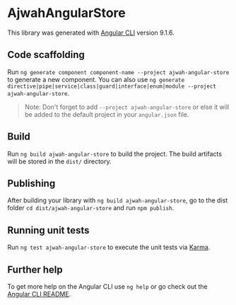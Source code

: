 # AjwahAngularStore

This library was generated with [Angular CLI](https://github.com/angular/angular-cli) version 9.1.6.

## Code scaffolding

Run `ng generate component component-name --project ajwah-angular-store` to generate a new component. You can also use `ng generate directive|pipe|service|class|guard|interface|enum|module --project ajwah-angular-store`.
> Note: Don't forget to add `--project ajwah-angular-store` or else it will be added to the default project in your `angular.json` file. 

## Build

Run `ng build ajwah-angular-store` to build the project. The build artifacts will be stored in the `dist/` directory.

## Publishing

After building your library with `ng build ajwah-angular-store`, go to the dist folder `cd dist/ajwah-angular-store` and run `npm publish`.

## Running unit tests

Run `ng test ajwah-angular-store` to execute the unit tests via [Karma](https://karma-runner.github.io).

## Further help

To get more help on the Angular CLI use `ng help` or go check out the [Angular CLI README](https://github.com/angular/angular-cli/blob/master/README.md).
